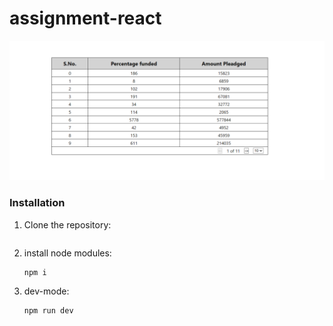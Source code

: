 # **assignment-react**

![screenshot](repo/s1.png)

### **Installation**

1. Clone the repository:
   ```

   ```
2. install node modules:
   ```run
   npm i
   ```
3. dev-mode:
   ```run
   npm run dev
   ```
